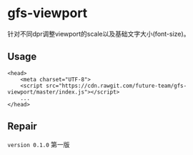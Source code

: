 # gfs-viewport
针对不同dpr调整viewport的scale以及基础文字大小(font-size)。

## Usage

```
<head>
    <meta charset="UTF-8">
    <script src="https://cdn.rawgit.com/future-team/gfs-viewport/master/index.js"></script>
    ...
</head>
```

## Repair

`version 0.1.0` 第一版